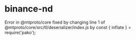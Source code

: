 # binance-nd

Error in @mtproto/core fixed by changing line 1 of @mtproto/core/src/tl/deserializer/index.js by
const { inflate } = require('pako');
